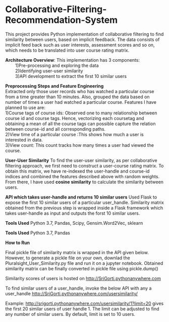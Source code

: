 # Collaborative-Filtering-Recommendation-System

This project provides Python implementation of collaborative filtering to find similarity between users, based on implicit feedback. The data consists of implicit feed back such as user interests, assessment scores and so on, which needs to be translated into user course rating matrix. 

**Architecture Overview**:
This implementation has 3 components:  
&nbsp;&nbsp;&nbsp;&nbsp;&nbsp;&nbsp;&nbsp;&nbsp;1)Pre-processing and exploring the data  
&nbsp;&nbsp;&nbsp;&nbsp;&nbsp;&nbsp;&nbsp;&nbsp;2)Identifying user-user similarity  
&nbsp;&nbsp;&nbsp;&nbsp;&nbsp;&nbsp;&nbsp;&nbsp;3)API development to extract the first 10 similar users  


**Preprocessing Steps and Feature Engineering**  
Extracted only those user records who has watched a particular course from a time greater than 10 minutes. Also, grouped the data based on number of times a user had watched a particular course. Features I have planned to use are:  
1)Course tags of course ids: Observed one to many relationship between course id and course tags. Hence, vectorizing each coursetag and obtaining a mean of all the course tags can possible capture the relation between course-id and all corresponding paths.  
2)View time of a particular course :This shows how much a user is interested in data.  
3)View count: This count tracks how many times a user had viewed the course.  

**User-User Similarity**
To find the user-user similarity, as per collaborative filtering approach, we first need to construct a user-course rating matrix. To obtain this matrix, we have re-indexed the user-handle and course-id indices and combined the features described above with random weights. From there, I have used **cosine similarity** to calculate the similarity between users.

**API which takes user-handle and returns 10 similar users**
Used Flask to expose the first 10 similar users of a particular user_handle. Similarity matrix obtained from the previous step is wrapped inside a Flask framework which takes user-handle as input and outputs the forst 10 similar users.

**Tools Used**
Python 3.7, Pandas, Scipy, Gensim.Word2Vec, sklearn

**Tools Used**
Python 3.7, Pandas

**How to Run**

Final pickle file of similarity matrix is wrapped in the API given below. However, to generate a pickle file on your own, downlad the Pluralsight_User_Similarity.py file and run it on a jupyter notebook. Obtained similarity matrix can be finally converted in pickle file using pickle.dump()

Similarity scores of users is hosted on  http://SriGorti.pythonanywhere.com 

To find similar users of a user_handle, invoke the below API with any a user_handle
http://SriGorti.pythonanywhere.com/usersimilarity/<userhandle>

Example:
http://srigorti.pythonanywhere.com/usersimilarity/1?limit=20 gives the first 20 similar users of user handle 1. The limit can be adjusted to find any number of similar users. By default, limit is set to 10 users.




